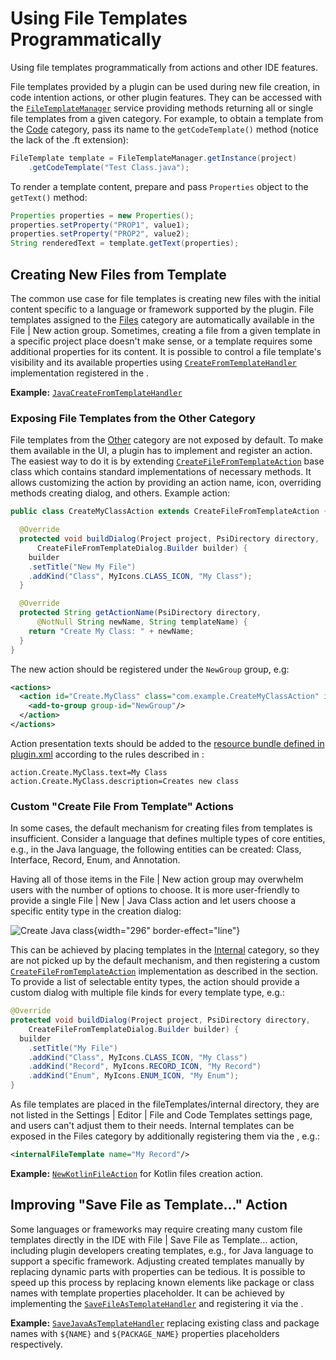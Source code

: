 <!-- Copyright 2000-2025 JetBrains s.r.o. and contributors. Use of this source code is governed by the Apache 2.0 license. -->

# Using File Templates Programmatically

<link-summary>Using file templates programmatically from actions and other IDE features.</link-summary>

File templates provided by a plugin can be used during new file creation, in code intention actions, or other plugin features.
They can be accessed with the
[`FileTemplateManager`](%gh-ic%/platform/ide-core-impl/src/com/intellij/ide/fileTemplates/FileTemplateManager.java)
service providing methods returning all or single file templates from a given category.
For example, to obtain a template from the <control>[Code](providing_file_templates.md#code)</control> category, pass its name to the `getCodeTemplate()` method (notice the lack of the <path>.ft</path> extension):

```java
FileTemplate template = FileTemplateManager.getInstance(project)
    .getCodeTemplate("Test Class.java");
```

To render a template content, prepare and pass `Properties` object to the `getText()` method:

```java
Properties properties = new Properties();
properties.setProperty("PROP1", value1);
properties.setProperty("PROP2", value2);
String renderedText = template.getText(properties);
```

## Creating New Files from Template

The common use case for file templates is creating new files with the initial content specific to a language or framework supported by the plugin.
File templates assigned to the <control>[Files](providing_file_templates.md#files)</control> category are automatically available in the <ui-path>File | New</ui-path> action group.
Sometimes, creating a file from a given template in a specific project place doesn't make sense, or a template requires some additional properties for its content.
It is possible to control a file template's visibility and its available properties using
[`CreateFromTemplateHandler`](%gh-ic%/platform/lang-impl/src/com/intellij/ide/fileTemplates/CreateFromTemplateHandler.java)
implementation registered in the <include from="snippets.topic" element-id="ep"><var name="ep" value="com.intellij.createFromTemplateHandler"/></include>.

**Example:**
[`JavaCreateFromTemplateHandler`](%gh-ic%/java/java-impl/src/com/intellij/ide/fileTemplates/JavaCreateFromTemplateHandler.java)

### Exposing File Templates from the Other Category

File templates from the <control>[Other](providing_file_templates.md#other)</control> category are not exposed by default.
To make them available in the UI, a plugin has to implement and register an action.
The easiest way to do it is by extending
[`CreateFileFromTemplateAction`](%gh-ic%/platform/lang-impl/src/com/intellij/ide/actions/CreateFileFromTemplateAction.java)
base class which contains standard implementations of necessary methods.
It allows customizing the action by providing an action name, icon, overriding methods creating dialog, and others.
Example action:

```java
public class CreateMyClassAction extends CreateFileFromTemplateAction {

  @Override
  protected void buildDialog(Project project, PsiDirectory directory,
      CreateFileFromTemplateDialog.Builder builder) {
    builder
    .setTitle("New My File")
    .addKind("Class", MyIcons.CLASS_ICON, "My Class");
  }

  @Override
  protected String getActionName(PsiDirectory directory,
      @NotNull String newName, String templateName) {
    return "Create My Class: " + newName;
  }
}
```

The new action should be registered under the `NewGroup` group, e.g:

```xml
<actions>
  <action id="Create.MyClass" class="com.example.CreateMyClassAction" icon="MyIcons.CLASS_ICON">
    <add-to-group group-id="NewGroup"/>
  </action>
</actions>
```

Action presentation texts should be added to the [resource bundle defined in plugin.xml](plugin_configuration_file.md#idea-plugin__resource-bundle) according to the rules described in [](action_system.md#localizing-actions-and-groups):

```
action.Create.MyClass.text=My Class
action.Create.MyClass.description=Creates new class
```

### Custom "Create File From Template" Actions

In some cases, the default mechanism for creating files from templates is insufficient.
Consider a language that defines multiple types of core entities, e.g., in the Java language, the following entities can be created: Class, Interface, Record, Enum, and Annotation.

Having all of those items in the <ui-path>File | New</ui-path> action group may overwhelm users with the number of options to choose.
It is more user-friendly to provide a single <ui-path>File | New | Java Class</ui-path> action and let users choose a specific entity type in the creation dialog:

![Create Java class](new_java_class_popup.png){width="296" border-effect="line"}

This can be achieved by placing templates in the <control>[Internal](providing_file_templates.md#internal)</control> category, so they are not picked up by the default mechanism, and then registering a custom
[`CreateFileFromTemplateAction`](%gh-ic%/platform/lang-impl/src/com/intellij/ide/actions/CreateFileFromTemplateAction.java)
implementation as described in the [](#exposing-file-templates-from-the-other-category) section.
To provide a list of selectable entity types, the action should provide a custom dialog with multiple file kinds for every template type, e.g.:

```java
@Override
protected void buildDialog(Project project, PsiDirectory directory,
    CreateFileFromTemplateDialog.Builder builder) {
  builder
    .setTitle("My File")
    .addKind("Class", MyIcons.CLASS_ICON, "My Class")
    .addKind("Record", MyIcons.RECORD_ICON, "My Record")
    .addKind("Enum", MyIcons.ENUM_ICON, "My Enum");
}
```

As file templates are placed in the <path>fileTemplates/internal</path> directory, they are not listed in the <ui-path>Settings | Editor | File and Code Templates</ui-path> settings page, and users can't adjust them to their needs.
Internal templates can be exposed in the <control>Files</control> category by additionally registering them via the <include from="snippets.topic" element-id="ep"><var name="ep" value="com.intellij.internalFileTemplate"/></include>, e.g.:

```xml
<internalFileTemplate name="My Record"/>
```

**Example:**
[`NewKotlinFileAction`](%gh-ic%/plugins/kotlin/kotlin.ide/src/org/jetbrains/kotlin/idea/actions/NewKotlinFileAction.kt) for Kotlin files creation action.

## Improving "Save File as Template…" Action

Some languages or frameworks may require creating many custom file templates directly in the IDE with <ui-path>File | Save File as Template…</ui-path> action, including plugin developers creating templates, e.g., for Java language to support a specific framework.
Adjusting created templates manually by replacing dynamic parts with properties can be tedious.
It is possible to speed up this process by replacing known elements like package or class names with template properties placeholder.
It can be achieved by implementing the
[`SaveFileAsTemplateHandler`](%gh-ic%/platform/lang-impl/src/com/intellij/ide/actions/SaveFileAsTemplateHandler.java)
and registering it via the <include from="snippets.topic" element-id="ep"><var name="ep" value="com.intellij.saveFileAsTemplateHandler"/></include>.

**Example:**
[`SaveJavaAsTemplateHandler`](%gh-ic%/java/java-impl/src/com/intellij/ide/fileTemplates/SaveJavaAsTemplateHandler.java) replacing existing class and package names with `${NAME}` and `${PACKAGE_NAME}` properties placeholders respectively.
